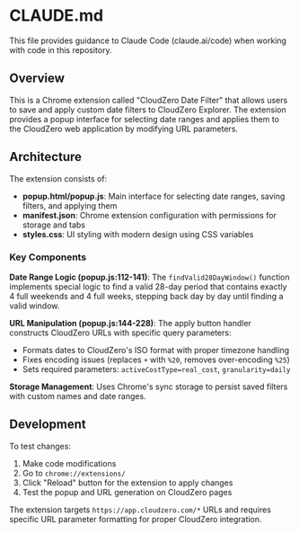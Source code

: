 # CLAUDE.md

This file provides guidance to Claude Code (claude.ai/code) when working with code in this repository.

## Overview

This is a Chrome extension called "CloudZero Date Filter" that allows users to save and apply custom date filters to CloudZero Explorer. The extension provides a popup interface for selecting date ranges and applies them to the CloudZero web application by modifying URL parameters.

## Architecture

The extension consists of:
- **popup.html/popup.js**: Main interface for selecting date ranges, saving filters, and applying them
- **manifest.json**: Chrome extension configuration with permissions for storage and tabs
- **styles.css**: UI styling with modern design using CSS variables

### Key Components

**Date Range Logic (popup.js:112-141)**: The `findValid28DayWindow()` function implements special logic to find a valid 28-day period that contains exactly 4 full weekends and 4 full weeks, stepping back day by day until finding a valid window.

**URL Manipulation (popup.js:144-228)**: The apply button handler constructs CloudZero URLs with specific query parameters:
- Formats dates to CloudZero's ISO format with proper timezone handling
- Fixes encoding issues (replaces `+` with `%20`, removes over-encoding `%25`)
- Sets required parameters: `activeCostType=real_cost`, `granularity=daily`

**Storage Management**: Uses Chrome's sync storage to persist saved filters with custom names and date ranges.

## Development

To test changes:
1. Make code modifications
2. Go to `chrome://extensions/`
3. Click "Reload" button for the extension to apply changes
4. Test the popup and URL generation on CloudZero pages

The extension targets `https://app.cloudzero.com/*` URLs and requires specific URL parameter formatting for proper CloudZero integration.